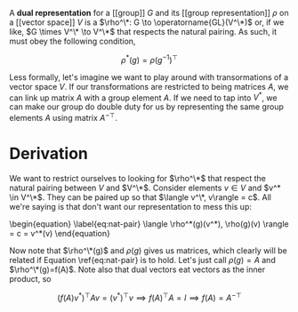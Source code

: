 A **dual representation** for a [[group]] $G$ and its [[group representation]] $\rho$ on a [[vector space]] $V$ is a $\rho^\*: G \to \operatorname{GL}(V^\*)$ or, if we like, $G \times V^\* \to V^\*$ that respects the natural pairing. As such, it must obey the following condition,


$$
\rho^*(g) = \rho(g^{-1})^\top
$$

Less formally, let's imagine we want to play around with transormations of a vector space $V$. If our transformations are restricted to being matrices $A$, we can link up matrix $A$ with a group element $A$. If we need to tap into $V^*$, we can make our group do double duty for us by representing the same group elements $A$ using matrix $A^{-\top}$.


# Derivation

We want to restrict ourselves to looking for $\rho^\*$ that respect the natural pairing between $V$ and $V^\*$. Consider elements $v \in V$ and $v^* \in V^\*$. They can be paired up so that $\langle v^\*, v\rangle = c$. All we're saying is that don't want our representation to mess this up:

\begin{equation}
\label{eq:nat-pair}
\langle \rho^\*(g)(v^\*), \rho(g)(v) \rangle = c = v^*(v)
\end{equation}

Now note that $\rho^\*(g)$ and $\rho(g)$ gives us matrices, which clearly will be related if Equation \ref{eq:nat-pair} is to hold. Let's just call $\rho(g)=A$ and $\rho^\*(g)=f(A)$. Note also that dual vectors eat vectors as the inner product, so

$$
(f(A) v^*)^\top Av = (v^*)^\top v \implies f(A)^\top A = I \implies f(A) = A^{-\top}
$$


